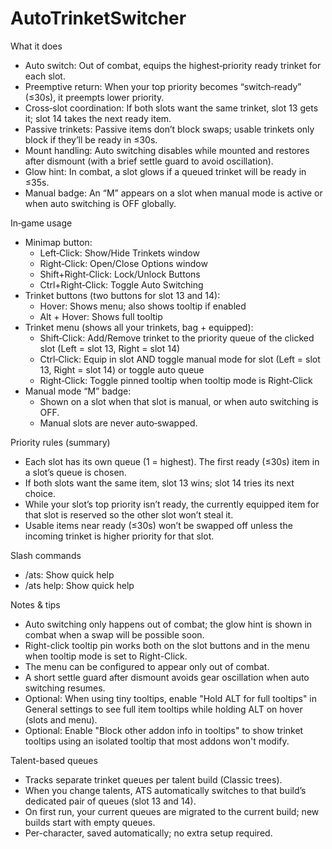 ﻿
AutoTrinketSwitcher
====================

What it does
- Auto switch: Out of combat, equips the highest‑priority ready trinket for each slot.
- Preemptive return: When your top priority becomes “switch‑ready” (≤30s), it preempts lower priority.
- Cross‑slot coordination: If both slots want the same trinket, slot 13 gets it; slot 14 takes the next ready item.
- Passive trinkets: Passive items don’t block swaps; usable trinkets only block if they’ll be ready in ≤30s.
- Mount handling: Auto switching disables while mounted and restores after dismount (with a brief settle guard to avoid oscillation).
- Glow hint: In combat, a slot glows if a queued trinket will be ready in ≤35s.
- Manual badge: An “M” appears on a slot when manual mode is active or when auto switching is OFF globally.

In‑game usage
- Minimap button:
  - Left‑Click: Show/Hide Trinkets window
  - Right‑Click: Open/Close Options window
  - Shift+Right‑Click: Lock/Unlock Buttons
  - Ctrl+Right‑Click: Toggle Auto Switching
- Trinket buttons (two buttons for slot 13 and 14):
  - Hover: Shows menu; also shows tooltip if enabled
  - Alt + Hover: Shows full tooltip
- Trinket menu (shows all your trinkets, bag + equipped):
  - Shift‑Click: Add/Remove trinket to the priority queue of the clicked slot (Left = slot 13, Right = slot 14)
  - Ctrl‑Click: Equip in slot AND toggle manual mode for slot (Left = slot 13, Right = slot 14) or toggle auto queue
  - Right‑Click: Toggle pinned tooltip when tooltip mode is Right‑Click
- Manual mode “M” badge:
  - Shown on a slot when that slot is manual, or when auto switching is OFF.
  - Manual slots are never auto‑swapped.

Priority rules (summary)
- Each slot has its own queue (1 = highest). The first ready (≤30s) item in a slot’s queue is chosen.
- If both slots want the same item, slot 13 wins; slot 14 tries its next choice.
- While your slot’s top priority isn’t ready, the currently equipped item for that slot is reserved so the other slot won’t steal it.
- Usable items near ready (≤30s) won’t be swapped off unless the incoming trinket is higher priority for that slot.

Slash commands
- /ats: Show quick help
- /ats help: Show quick help


Notes & tips
- Auto switching only happens out of combat; the glow hint is shown in combat when a swap will be possible soon.
- Right-click tooltip pin works both on the slot buttons and in the menu when tooltip mode is set to Right-Click.
- The menu can be configured to appear only out of combat.
- A short settle guard after dismount avoids gear oscillation when auto switching resumes.
 - Optional: When using tiny tooltips, enable "Hold ALT for full tooltips" in General settings to see full item tooltips while holding ALT on hover (slots and menu).
 - Optional: Enable "Block other addon info in tooltips" to show trinket tooltips using an isolated tooltip that most addons won't modify.

Talent-based queues
- Tracks separate trinket queues per talent build (Classic trees).
- When you change talents, ATS automatically switches to that build’s dedicated pair of queues (slot 13 and 14).
- On first run, your current queues are migrated to the current build; new builds start with empty queues.
- Per-character, saved automatically; no extra setup required.
